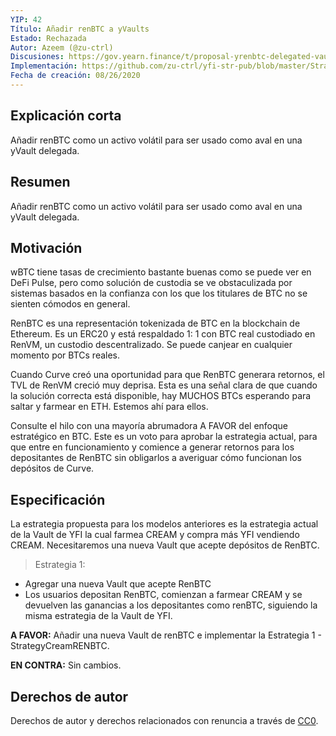 ```yaml
---
YIP: 42
Título: Añadir renBTC a yVaults	
Estado: Rechazada 
Autor: Azeem (@zu-ctrl)
Discusiones: https://gov.yearn.finance/t/proposal-yrenbtc-delegated-vault/3470
Implementación: https://github.com/zu-ctrl/yfi-str-pub/blob/master/StrategyCreamRENBTC.sol
Fecha de creación: 08/26/2020
---
```

<!--You can leave these HTML comments in your merged SIP and delete the visible duplicate text guides, they will not appear and may be helpful to refer to if you edit it again. This is the suggested template for new SIPs. Note that an SIP number will be assigned by an editor. When opening a pull request to submit your SIP, please use an abbreviated title in the filename, `sip-draft_title_abbrev.md`. The title should be 44 characters or less.-->

## Explicación corta
<!--"If you can't explain it simply, you don't understand it well enough." Simply describe the outcome the proposed changes intends to achieve. This should be non-technical and accessible to a casual community member.-->
Añadir renBTC como un activo volátil para ser usado como aval en una yVault delegada.

## Resumen
<!--A short (~200 word) description of the proposed change, the abstract should clearly describe the proposed change. This is what *will* be done if the SIP is implemented, not *why* it should be done or *how* it will be done. If the SIP proposes deploying a new contract, write, "we propose to deploy a new contract that will do x".-->
Añadir renBTC como un activo volátil para ser usado como aval en una yVault delegada.

## Motivación
<!--This is the problem statement. This is the *why* of the SIP. It should clearly explain *why* the current state of the protocol is inadequate.  It is critical that you explain *why* the change is needed, if the SIP proposes changing how something is calculated, you must address *why* the current calculation is innaccurate or wrong. This is not the place to describe how the SIP will address the issue!-->

wBTC tiene tasas de crecimiento bastante buenas como se puede ver en DeFi Pulse, pero como solución de custodia se ve obstaculizada por sistemas basados en la confianza con los que los titulares de BTC no se sienten cómodos en general.

RenBTC es una representación tokenizada de BTC en la blockchain de Ethereum. Es un ERC20 y está respaldado 1: 1 con BTC real custodiado en RenVM, un custodio descentralizado. Se puede canjear en cualquier momento por BTCs reales.

Cuando Curve creó una oportunidad para que RenBTC generara retornos, el TVL de RenVM creció muy deprisa. Esta es una señal clara de que cuando la solución correcta está disponible, hay MUCHOS BTCs esperando para saltar y farmear en ETH. Estemos ahí para ellos.

Consulte el hilo con una mayoría abrumadora A FAVOR del enfoque estratégico en BTC. Este es un voto para aprobar la estrategia actual, para que entre en funcionamiento y comience a generar retornos para los depositantes de RenBTC sin obligarlos a averiguar cómo funcionan los depósitos de Curve. 

## Especificación
<!--The specification should describe the syntax and semantics of any new feature, there are five sections-->

La estrategia propuesta para los modelos anteriores es la estrategia actual de la Vault de YFI la cual farmea CREAM y compra más YFI vendiendo CREAM. Necesitaremos una nueva Vault que acepte depósitos de RenBTC.

> Estrategia 1:
* Agregar una nueva Vault que acepte RenBTC 
* Los usuarios depositan RenBTC, comienzan a farmear CREAM  y se devuelven las ganancias a los depositantes como renBTC, siguiendo la misma estrategia de la Vault de YFI.

**A FAVOR:** Añadir una nueva Vault de renBTC e implementar la Estrategia 1 - StrategyCreamRENBTC.

**EN CONTRA:** Sin cambios.

## Derechos de autor
Derechos de autor y derechos relacionados con renuncia a través de [CC0](https://creativecommons.org/publicdomain/zero/1.0/).

